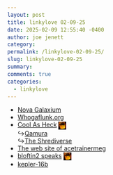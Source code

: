 ```yaml
---
layout: post
title: 𝚕𝚒𝚗𝚔𝚢𝚕𝚘𝚟𝚎 𝟶𝟸-𝟶𝟿-𝟸𝟻
date: 2025-02-09 12:55:40 -0400
author: joe jenett
category: 
permalink: /linkylove-02-09-25/
slug: linkylove-02-09-25
summary: 
comments: true
categories:
  - linkylove
---
```

<ul class="linkylove">
	<li><a title="Nova" href="https://pastel-skies.nekoweb.org/">Nova Galaxium</a></li>
	<li><a title="blessedjackers" href="https://whogaflunk.org/">Whogaflunk.org</a></li>
	<li><a title="Jason" href="https://cool-as-heck.blog/">Cool As Heck</a> <a href="https://indieseek.xyz/" title="this one’s thx Brad!"><img src="/images/brad.png" width="18" height="18" alt="thx Brad!" style="vertical-align:middle;"></a><br>&#8618;<a title="Qamura" href="https://qamura.pics/">Qamura</a><br>&#8618;<a title="The Shrediverse" href="https://blog.shrediverse.net/">The Shrediverse</a></li>
	<li><a title="Megan" href="https://acetrainermeg.neocities.org/">The web site of acetrainermeg</a></li>
	<li><a title="bloftin2" href="https://bloftin2speaks.micro.blog/">bloftin2 speaks</a> <a href="https://indieseek.xyz/" title="this one’s thx Brad!"><img src="/images/brad.png" width="18" height="18" alt="thx Brad!" style="vertical-align:middle;"></a></li><li><a title="JORDAN" href="https://kepler-16b.neocities.org/">kepler-16b</a></li>
</ul>
<a style="display:none;" href="https://brid.gy/publish/mastodon"><small>(cross-posted to mastodon)</small></a>